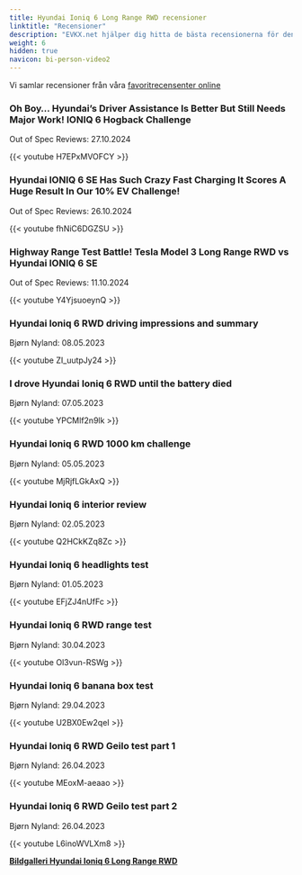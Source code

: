 ```yaml
---
title: Hyundai Ioniq 6 Long Range RWD recensioner
linktitle: "Recensioner"
description: "EVKX.net hjälper dig hitta de bästa recensionerna för denna modell."
weight: 6
hidden: true
navicon: bi-person-video2
---
```

Vi samlar recensioner från våra [favoritrecensenter online](../../../../../guides/evreviewers/)

<div class="container text-center shadow p-2 pe-4 mb-5 bg-body-tertiary rounded border">
<h3>Oh Boy… Hyundai’s Driver Assistance Is Better But Still Needs Major Work! IONIQ 6 Hogback Challenge</h3>
<p>Out of Spec Reviews: 27.10.2024</p>

{{< youtube H7EPxMVOFCY >}}

</div>
<div class="container text-center shadow p-2 pe-4 mb-5 bg-body-tertiary rounded border">
<h3>Hyundai IONIQ 6 SE Has Such Crazy Fast Charging It Scores A Huge Result In Our 10% EV Challenge!</h3>
<p>Out of Spec Reviews: 26.10.2024</p>

{{< youtube fhNiC6DGZSU >}}

</div>
<div class="container text-center shadow p-2 pe-4 mb-5 bg-body-tertiary rounded border">
<h3>Highway Range Test Battle! Tesla Model 3 Long Range RWD vs Hyundai IONIQ 6 SE</h3>
<p>Out of Spec Reviews: 11.10.2024</p>

{{< youtube Y4YjsuoeynQ >}}

</div>
<div class="container text-center shadow p-2 pe-4 mb-5 bg-body-tertiary rounded border">
<h3>Hyundai Ioniq 6 RWD driving impressions and summary</h3>
<p>Bjørn Nyland: 08.05.2023</p>

{{< youtube ZI_uutpJy24 >}}

</div>
<div class="container text-center shadow p-2 pe-4 mb-5 bg-body-tertiary rounded border">
<h3>I drove Hyundai Ioniq 6 RWD until the battery died</h3>
<p>Bjørn Nyland: 07.05.2023</p>

{{< youtube YPCMlf2n9lk >}}

</div>
<div class="container text-center shadow p-2 pe-4 mb-5 bg-body-tertiary rounded border">
<h3>Hyundai Ioniq 6 RWD 1000 km challenge</h3>
<p>Bjørn Nyland: 05.05.2023</p>

{{< youtube MjRjfLGkAxQ >}}

</div>
<div class="container text-center shadow p-2 pe-4 mb-5 bg-body-tertiary rounded border">
<h3>Hyundai Ioniq 6 interior review</h3>
<p>Bjørn Nyland: 02.05.2023</p>

{{< youtube Q2HCkKZq8Zc >}}

</div>
<div class="container text-center shadow p-2 pe-4 mb-5 bg-body-tertiary rounded border">
<h3>Hyundai Ioniq 6 headlights test</h3>
<p>Bjørn Nyland: 01.05.2023</p>

{{< youtube EFjZJ4nUfFc >}}

</div>
<div class="container text-center shadow p-2 pe-4 mb-5 bg-body-tertiary rounded border">
<h3>Hyundai Ioniq 6 RWD range test</h3>
<p>Bjørn Nyland: 30.04.2023</p>

{{< youtube Ol3vun-RSWg >}}

</div>
<div class="container text-center shadow p-2 pe-4 mb-5 bg-body-tertiary rounded border">
<h3>Hyundai Ioniq 6 banana box test</h3>
<p>Bjørn Nyland: 29.04.2023</p>

{{< youtube U2BX0Ew2qeI >}}

</div>
<div class="container text-center shadow p-2 pe-4 mb-5 bg-body-tertiary rounded border">
<h3>Hyundai Ioniq 6 RWD Geilo test part 1</h3>
<p>Bjørn Nyland: 26.04.2023</p>

{{< youtube MEoxM-aeaao >}}

</div>
<div class="container text-center shadow p-2 pe-4 mb-5 bg-body-tertiary rounded border">
<h3>Hyundai Ioniq 6 RWD Geilo test part 2</h3>
<p>Bjørn Nyland: 26.04.2023</p>

{{< youtube L6inoWVLXm8 >}}

</div>
<div class="mt-3 mb-3">
<a href="../gallery/" class="text-decoration-none text-black">
<strong><i class="bi-arrow-left"></i>Bildgalleri  </strong>
</a>
<a href="../" class="text-decoration-none text-black float-end">
<strong>Hyundai Ioniq 6 Long Range RWD <i class="bi-arrow-right"></i></strong>
</a>
</div>
